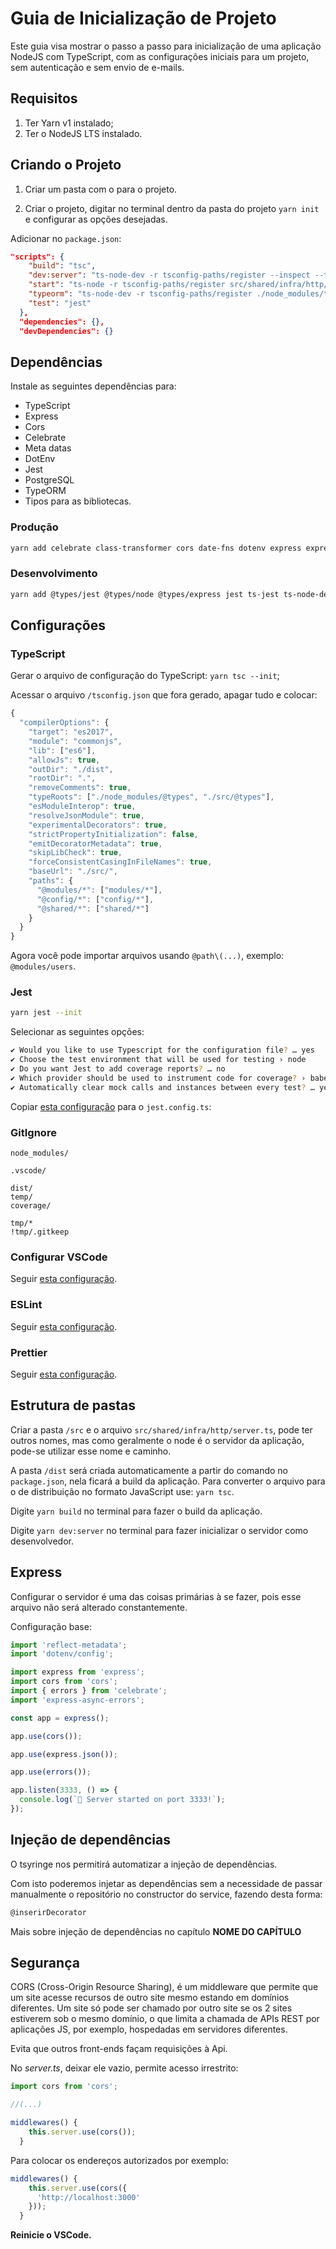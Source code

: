 # Guia de Inicialização de Projeto

Este guia visa mostrar o passo a passo para inicialização de uma aplicação NodeJS com TypeScript, com as configurações iniciais para um projeto, sem autenticação e sem envio de e-mails.

## Requisitos

1. Ter Yarn v1 instalado;
2. Ter o NodeJS LTS instalado.

## Criando o Projeto

1. Criar um pasta com o para o projeto.

2. Criar o projeto, digitar no terminal dentro da pasta do projeto `yarn init` e configurar as opções desejadas.

Adicionar no `package.json`:

```json
"scripts": {
    "build": "tsc",
    "dev:server": "ts-node-dev -r tsconfig-paths/register --inspect --transpile-only --ignore-watch node_modules src/shared/infra/http/server.ts",
    "start": "ts-node -r tsconfig-paths/register src/shared/infra/http/index.ts",
    "typeorm": "ts-node-dev -r tsconfig-paths/register ./node_modules/typeorm/cli.js",
    "test": "jest"
  },
  "dependencies": {},
  "devDependencies": {}
```

## Dependências

Instale as seguintes dependências para:

- TypeScript
- Express
- Cors
- Celebrate
- Meta datas
- DotEnv
- Jest
- PostgreSQL
- TypeORM
- Tipos para as bibliotecas.

### Produção

```zsh 
yarn add celebrate class-transformer cors date-fns dotenv express express-async-errors pg reflect-metadata tsyringe typeorm
```

### Desenvolvimento

```zsh
yarn add @types/jest @types/node @types/express jest ts-jest ts-node-dev typescript tsconfig-paths -D
```

## Configurações

### TypeScript

Gerar o arquivo de configuração do TypeScript: `yarn tsc --init`;

Acessar o arquivo `/tsconfig.json` que fora gerado, apagar tudo e colocar:

```js
{
  "compilerOptions": {
    "target": "es2017",
    "module": "commonjs",
    "lib": ["es6"],
    "allowJs": true,
    "outDir": "./dist",
    "rootDir": ".",
    "removeComments": true,
    "typeRoots": ["./node_modules/@types", "./src/@types"],
    "esModuleInterop": true,
    "resolveJsonModule": true,
    "experimentalDecorators": true,
    "strictPropertyInitialization": false,
    "emitDecoratorMetadata": true,
    "skipLibCheck": true,
    "forceConsistentCasingInFileNames": true,
    "baseUrl": "./src/",
    "paths": {
      "@modules/*": ["modules/*"],
      "@config/*": ["config/*"],
      "@shared/*": ["shared/*"]
    }
  }
}
```

Agora você pode importar arquivos usando `@path\(...)`, exemplo: `@modules/users`.

### Jest

```zsh
yarn jest --init
```

Selecionar as seguintes opções:

```zsh
✔ Would you like to use Typescript for the configuration file? … yes
✔ Choose the test environment that will be used for testing › node
✔ Do you want Jest to add coverage reports? … no
✔ Which provider should be used to instrument code for coverage? › babel
✔ Automatically clear mock calls and instances between every test? … yes
```

Copiar [esta configuração]([link](https://github.com/MGustav0/tutoriando/blob/master/01_-_Back-end/NodeJS/03.01_-_jest.config.md)) para o `jest.config.ts`:

### GitIgnore

```gitignore
node_modules/

.vscode/

dist/
temp/
coverage/

tmp/*
!tmp/.gitkeep
```

### Configurar VSCode

Seguir [esta configuração](https://github.com/MGustav0/tutoriando/blob/master/07_-_Code_Formatters/01_-_VSCode.md).

### ESLint

Seguir [esta configuração](https://github.com/MGustav0/tutoriando/blob/master/07_-_Code_Formatters/02_-_ESLint_-_NodeJS.md).

### Prettier

Seguir [esta configuração](https://github.com/MGustav0/tutoriando/blob/master/07_-_Code_Formatters/03_-_Prettier.md).

## Estrutura de pastas

Criar a pasta `/src` e o arquivo `src/shared/infra/http/server.ts`, pode ter outros nomes, mas como geralmente o node é o servidor da aplicação, pode-se utilizar esse nome e caminho.

A pasta `/dist` será criada automaticamente a partir do comando no `package.json`, nela ficará a build da aplicação. Para converter o arquivo para o de distribuição no formato JavaScript use: `yarn tsc`.

Digite `yarn build` no terminal para fazer o build da aplicação.

Digite `yarn dev:server` no terminal para fazer inicializar o servidor como desenvolvedor.

## Express

Configurar o servidor é uma das coisas primárias à se fazer, pois esse arquivo não será alterado constantemente.

Configuração base:

```js
import 'reflect-metadata';
import 'dotenv/config';

import express from 'express';
import cors from 'cors';
import { errors } from 'celebrate';
import 'express-async-errors';

const app = express();

app.use(cors());

app.use(express.json());

app.use(errors());

app.listen(3333, () => {
  console.log(`🚀 Server started on port 3333!`);
});

```

## Injeção de dependências

O tsyringe nos permitirá automatizar a injeção de dependências.

Com isto poderemos injetar as dependências sem a necessidade de passar manualmente o repositório no constructor do service, fazendo desta forma:

```js
@inserirDecorator
```

Mais sobre injeção de dependências no capítulo **NOME DO CAPÍTULO**

## Segurança

CORS (Cross-Origin Resource Sharing), é um middleware que permite que um site acesse recursos de outro site mesmo estando em domínios diferentes. Um site só pode ser chamado por outro site se os 2 sites estiverem sob o mesmo domínio, o que limita a chamada de APIs REST por aplicações JS, por exemplo, hospedadas em servidores diferentes.

Evita que outros front-ends façam requisições à Api.

No _server.ts_, deixar ele vazio, permite acesso irrestrito:

```js
import cors from 'cors';

//(...)

middlewares() {
    this.server.use(cors());
  }
```

Para colocar os endereços autorizados por exemplo:

```js
middlewares() {
    this.server.use(cors({
      'http://localhost:3000'
    }));
  }
```

**Reinicie o VSCode.**
